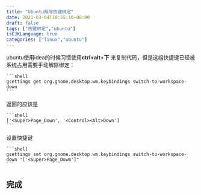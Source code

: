 ```yaml
---
title: "Ubuntu解除热键绑定"
date: 2021-03-04T18:55:10+08:00
draft: false
tags: ["热键绑定","ubuntu"]
isCJKLanguage: true
categories: ["linux","ubuntu"]
---
```


ubuntu使用idea的时候习惯使用**ctrl+alt+下** 来复制代码，但是这组快捷键已经被系统占用需要手动解除绑定：

    ```shell
    gsettings get org.gnome.desktop.wm.keybindings switch-to-workspace-down 
    ```

返回的应该是

    ```shell 
    ['<Super>Page_Down', '<Control><Alt>Down']
    ```

设置快捷键

    ```shell
    gsettings set org.gnome.desktop.wm.keybindings switch-to-workspace-down "['<Super>Page_Dowm']"
    ```

## 完成
